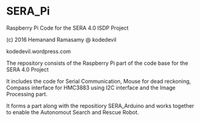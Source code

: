 # SERA_Pi
Raspberry Pi Code for the SERA 4.0 ISDP Project

(c) 2016 Hemanand Ramasamy @ kodedevil

kodedevil.wordpress.com

The repository consists of the Raspberry Pi part of the code base for the SERA 4.0 Project

It includes the code for Serial Communication, Mouse for dead reckoning, Compass interface 
for HMC3883 using I2C interface and the Image Processing part.

It forms a part along with the repositiory SERA_Arduino and works together to enable the 
Autonomout Search and Rescue Robot.
